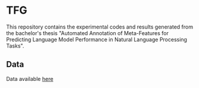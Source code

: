 # TFG

This repository contains the experimental codes and results generated from the bachelor's thesis "Automated Annotation of  Meta-Features for Predicting Language Model Performance in Natural Language Processing Tasks".

## Data

Data available [here](https://upvedues-my.sharepoint.com/:f:/g/personal/ymordav_upv_edu_es/ErCCxwQphKFIiRPfIHR1kIUB7Q3UEeplop76e5o24frEkg?e=aLoXwA)

